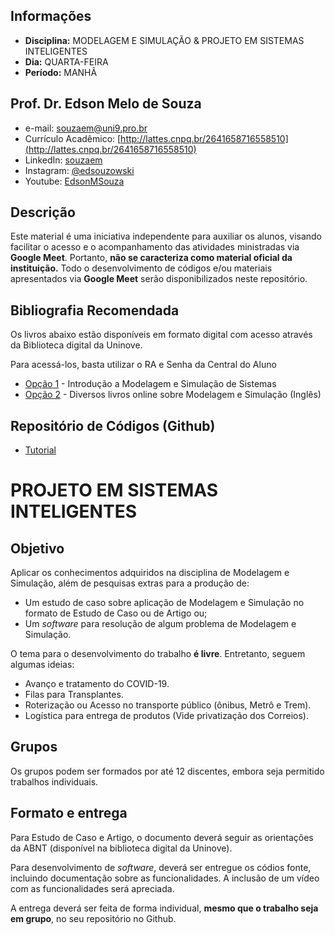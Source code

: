 ## Informações
* **Disciplina:** MODELAGEM E SIMULAÇÃO & PROJETO EM SISTEMAS INTELIGENTES
* **Dia:** QUARTA-FEIRA
* **Período:** MANHÃ

## Prof. Dr. Edson Melo de Souza
* e-mail: [souzaem@uni9.pro.br](mailto:souzaem@uni9.pro.br)
* Currículo Acadêmico: [http://lattes.cnpq.br/2641658716558510](http://lattes.cnpq.br/2641658716558510)
* LinkedIn: [souzaem](https://www.linkedin.com/in/souzaem/)
* Instagram: [@edsouzowski](https://www.instagram.com/edsouzowski/)
* Youtube: [EdsonMSouza](https://youtube.com/EdsonMSouza/playlists)

## Descrição
Este material é uma iniciativa independente para auxiliar os alunos, visando facilitar o acesso e o acompanhamento das atividades ministradas via **Google Meet**. Portanto, **não se caracteriza como material oficial da instituição.** Todo o desenvolvimento de códigos e/ou materiais apresentados via **Google Meet** serão disponibilizados neste repositório.

## Bibliografia Recomendada
Os livros abaixo estão disponíveis em formato digital com acesso através da Biblioteca digital da Uninove.

Para acessá-los, basta utilizar o RA e Senha da Central do Aluno

* [Opção 1](http://www.inf.ufsc.br/~freitas.filho/index/livro/livro.html) - Introdução a Modelagem e Simulação de Sistemas
* [Opção 2](https://simulacao.net/livros/) - Diversos livros online sobre Modelagem e Simulação (Inglês)

## Repositório de Códigos (Github)
* [Tutorial](https://github.com/geracaoti/comandos-git)
 
# PROJETO EM SISTEMAS INTELIGENTES

## Objetivo
Aplicar os conhecimentos adquiridos na disciplina de Modelagem e Simulação, além de pesquisas extras para a produção de:
* Um estudo de caso sobre aplicação de Modelagem e Simulação no formato de Estudo de Caso ou de Artigo ou;
* Um *software* para resolução de algum problema de Modelagem e Simulação.

O tema para o desenvolvimento do trabalho **é livre**. Entretanto, seguem algumas ideias:
* Avanço e tratamento do COVID-19.
* Filas para Transplantes.
* Roterização ou Acesso no transporte público (ônibus, Metrô e Trem).
* Logística para entrega de produtos (Vide privatização dos Correios).
## Grupos
Os grupos podem ser formados por até 12 discentes, embora seja permitido trabalhos individuais.

## Formato e entrega
Para Estudo de Caso e Artigo, o documento deverá seguir as orientações da ABNT (disponível na biblioteca digital da Uninove). 

Para desenvolvimento de *software*, deverá ser entregue os códios fonte, incluindo documentação sobre as funcionalidades. A inclusão de um vídeo com as funcionalidades será apreciada.

A entrega deverá ser feita de forma individual, **mesmo que o trabalho seja em grupo**, no seu repositório no Github.
